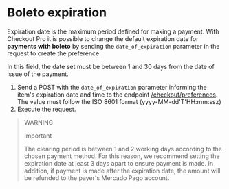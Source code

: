 # Boleto expiration
 
Expiration date is the maximum period defined for making a payment. With Checkout Pro it is possible to change the default expiration date for **payments with boleto** by sending the `date_of_expiration` parameter in the request to create the preference.
 
In this field, the date set must be between 1 and 30 days from the date of issue of the payment.
 
1. Send a POST with the `date_of_expiration` parameter informing the item's expiration date and time to the endpoint [/checkout/preferences](https://www.mercadopago[FAKER][URL][DOMAIN]/developers/en/reference/preferences/_checkout_preferences/post). The value must follow the ISO 8601 format (yyyy-MM-dd'T'HH:mm:ssz)
2. Execute the request.
 
> WARNING
>
> Important
>
> The clearing period is between 1 and 2 working days according to the chosen payment method. For this reason, we recommend setting the expiration date at least 3 days apart to ensure payment is made. In addition, if payment is made after the expiration date, the amount will be refunded to the payer's Mercado Pago account.